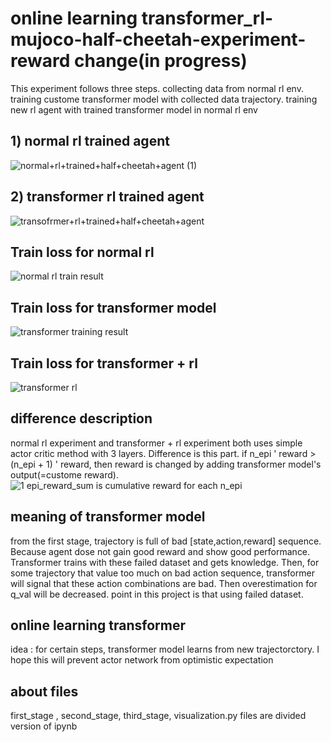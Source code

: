 # online learning transformer_rl-mujoco-half-cheetah-experiment-reward change(in progress)
This experiment follows three steps. collecting data from normal rl env. training custome transformer model with collected data trajectory. training new rl agent with trained transformer model in normal rl env

## 1) normal rl trained agent ##
![normal+rl+trained+half+cheetah+agent (1)](https://github.com/user-attachments/assets/ae9b8d88-bc68-4b8d-bd18-e18d51aca74d)

## 2) transformer rl trained agent ##
![transofrmer+rl+trained+half+cheetah+agent](https://github.com/user-attachments/assets/9e6832ea-58c6-407e-862e-1553d2cdbedb)

## Train loss for normal rl ##
![normal rl train result](https://github.com/user-attachments/assets/b5db2b49-9bb2-49ba-9c02-46ab311c3475)

## Train loss for transformer model ##
![transformer training result](https://github.com/user-attachments/assets/80603326-7371-4103-b01f-f7fd6ae6985d)


## Train loss for transformer + rl ##
![transformer rl](https://github.com/user-attachments/assets/b3d4777c-783c-4d93-a9fc-054f5a461843)


## difference description ##

normal rl experiment and transformer + rl experiment both uses simple actor critic method with 3 layers.
Difference is this part. if n_epi ' reward > (n_epi + 1) ' reward, then reward is changed by adding transformer model's output(=custome reward).  
![1](https://github.com/user-attachments/assets/b09a4f38-a650-4b99-895d-ec5e21e00dda)
epi_reward_sum is cumulative reward for each n_epi

## meaning of transformer model ##
from the first stage, trajectory is full of bad [state,action,reward] sequence. Because agent dose not gain good reward and show good performance.
Transformer trains with these failed dataset and gets knowledge. Then, for some trajectory that value too much on bad action sequence, transformer will signal that
these action combinations are bad. Then overestimation for q_val will be decreased. point in this project is that using failed dataset.

## online learning transformer ##
idea : for certain steps, transformer model learns from new trajectorctory.
I hope this will prevent actor network from optimistic expectation

## about files ##
first_stage , second_stage, third_stage, visualization.py files are divided version of ipynb






